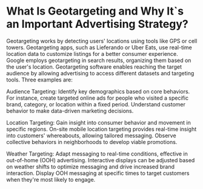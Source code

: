 # What Is Geotargeting and Why It`s an Important Advertising Strategy?

Geotargeting works by detecting users' locations using tools like GPS or cell towers. Geotargeting apps, such as Lieferando or Uber Eats, use real-time 
location data to customize listings for a better consumer experience. Google employs geotargeting in search results, organizing them based on the user's location. 
Geotargeting software enables reaching the target audience by allowing advertising to access different datasets and targeting tools. Three examples are:

Audience Targeting:
Identify key demographics based on core behaviors. For instance, create targeted online ads for people who visited a specific brand, category, or location within a fixed period. 
Understand customer behavior to make data-driven marketing decisions.

Location Targeting:
Gain insight into consumer behavior and movement in specific regions. On-site mobile location targeting provides real-time insight into customers' whereabouts, allowing tailored messaging. 
Observe collective behaviors in neighborhoods to develop viable promotions.

Weather Targeting:
Adapt messaging to real-time conditions, effective in out-of-home (OOH) advertising. Interactive displays can be adjusted based on weather shifts to optimize messaging and drive increased brand interaction.
Display OOH messaging at specific times to target customers when they're most likely to engage.
